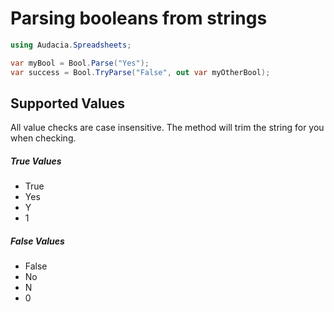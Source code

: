 # Parsing booleans from strings

```csharp
using Audacia.Spreadsheets;

var myBool = Bool.Parse("Yes");
var success = Bool.TryParse("False", out var myOtherBool);
```
## Supported Values
All value checks are case insensitive.
The method will trim the string for you when checking.

##### True Values
- True
- Yes
- Y
- 1

##### False Values
- False
- No
- N
- 0
